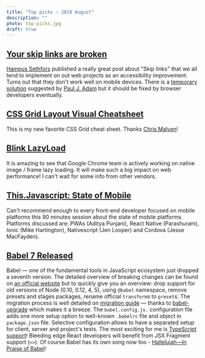 ```yaml
---
title: "Top picks — 2018 August"
description: ""
photo: top-picks.jpg
draft: true
---
```


## [Your skip links are broken](https://axesslab.com/skip-links/)

[Hampus Sethfors](https://twitter.com/hampelusken) published a really great post about "Skip links" that we all tend to implement on out web projects as an accessibility improvement. Turns out that they don't work well on mobile devices. There is a [temporary solution](https://axesslab.com/skip-links#update-a-better-solution) suggested by [Paul J. Adam](https://twitter.com/pauljadam) but it should be fixed by browser developers eventually.

## [CSS Grid Layout Visual Cheatsheet ](http://grid.malven.co/)

This is my new favorite CSS Grid cheat sheet. Thanks [Chris Malven](https://twitter.com/cmalven/)!

## [Blink LazyLoad](https://docs.google.com/document/d/1e8ZbVyUwgIkQMvJma3kKUDg8UUkLRRdANStqKuOIvHg/edit#heading=h.fuqo94v1qejx)

It is amazing to see that Google Chrome team is actively working on native image / frame lazy loading. It will make such a big impact on web performance! I can't wait for some info from other vendors.

## [This.Javascript: State of Mobile](https://youtu.be/6-CVhH4oMbg)

Can't recommend enough to every front-end developer focused on mobile platforms this 90 minutes session about the state of mobile platforms. Platforms discussed are: PWAs (Aditya Punjani), React Native (Parashuram), Ionic (Mike Hartington), Nativescript (Jen Looper) and Cordova (Jesse MacFayden).

## [Babel 7 Released](https://babeljs.io/blog/2018/08/27/7.0.0)
Babel — one of the fundamental tools in JavaScript ecosystem just dropped a seventh version. The detailed overview of breaking changes can be found on [an official website](https://babeljs.io/blog/2018/08/27/7.0.0#major-breaking-changes) but to quickly give you an overview: drop support for old versions of Node (0.10, 0.12, 4, 5), using `@babel` namespace, remove presets and stages packages, rename official `transform`s to `preset`s. The migration process is well detailed on [migration guide](http://babeljs.io/docs/en/next/v7-migration) — thanks to [babel-upgrade](https://babeljs.io/blog/2018/08/27/7.0.0#babel-upgrade) which makes it a breeze. The `babel.config.js.` configuration file adds one more setup option to well-known `.babelrc` file and object in `package.json` file. Selective configuration allows to have a separated setup for client, server and project's tests. The most exciting for me is [TypeScript support](https://babeljs.io/blog/2018/08/27/7.0.0#typescript-support-babel-preset-typescript)! Bleeding edge React developers will benefit from JSX Fragment support (`<>`). Of course Babel has its own song now too - [Hallelujah—In Praise of Babel](https://youtu.be/40abpedBKK8)!
